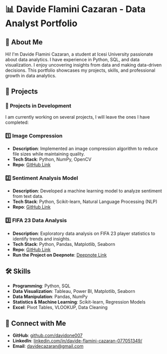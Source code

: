 # 📊 Davide Flamini Cazaran - Data Analyst Portfolio

## 🌟 About Me
Hi! I'm Davide Flamini Cazaran, a student at Icesi University passionate about data analytics. I have experience in Python, SQL, and data visualization. I enjoy uncovering insights from data and making data-driven decisions. This portfolio showcases my projects, skills, and professional growth in data analytics.

## 📂 Projects
### 📌 **Projects in Development**
I am currently working on several projects, I will leave the ones I have completed:

### 1️⃣ **Image Compression**
- **Description**: Implemented an image compression algorithm to reduce file sizes while maintaining quality.
- **Tech Stack**: Python, NumPy, OpenCV
- **Repo**: [GitHub Link](https://github.com/davidone007/Image-compression)

### 2️⃣ **Sentiment Analysis Model**
- **Description**: Developed a machine learning model to analyze sentiment from text data.
- **Tech Stack**: Python, Scikit-learn, Natural Language Processing (NLP)
- **Repo**: [GitHub Link](https://github.com/davidone007/Sentiment-Analysis-Model)

### 3️⃣ **FIFA 23 Data Analysis**
- **Description**: Exploratory data analysis on FIFA 23 player statistics to identify trends and insights.
- **Tech Stack**: Python, Pandas, Matplotlib, Seaborn
- **Repo**: [GitHub Link](https://github.com/davidone007/Fifa23-Scouting-Data-Analysis)
- **Run the Project on Deepnote**: [Deepnote Link](https://deepnote.com/app/aplicadas3/IATaller1DavideFlaminiNicolasCuellar-e7d233be-0a34-41d0-b1e2-29a8a6bfe3d9?utm_content=e7d233be-0a34-41d0-b1e2-29a8a6bfe3d9&__run=true)

## 🛠 Skills
- **Programming**: Python, SQL
- **Data Visualization**: Tableau, Power BI, Matplotlib, Seaborn
- **Data Manipulation**: Pandas, NumPy
- **Statistics & Machine Learning**: Scikit-learn, Regression Models
- **Excel**: Pivot Tables, VLOOKUP, Data Cleaning 

## 🔗 Connect with Me
- **GitHub**: [github.com/davidone007](https://github.com/davidone007)
- **LinkedIn**: [linkedin.com/in/davide-flamini-cazaran-077051349/](https://www.linkedin.com/in/davide-flamini-cazaran-077051349/)
- **Email**: davidecazaran@gmail.com
